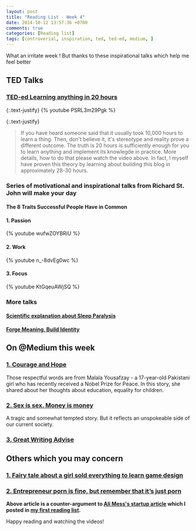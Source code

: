 ```yaml
---
layout: post
title: "Reading List - Week 4"
date: 2014-10-12 13:57:36 +0700
comments: true
categories: [Reading list]
tags: [controverial, inspiration, ted, ted-ed, medium, ]
---
```


What an irritate week !
But thanks to these inspirational talks which help me feel better

## TED Talks

### [TED-ed Learning anything in 20 hours](https://www.youtube.com/watch?v=PSRL3m29Pgk)

{:.text-justify}
{% youtube PSRL3m29Pgk %}

{:.text-justify}
> If you have heard someone said that it usually took 10,000 hours to learn a thing. Then, don't believe it, it's stereotype and reality prove a different outcome. The truth is 20 hours is sufficiently enough for you to learn anything and implement its knowlegde in practice. More details, how to do that please watch the video above. In fact, I myself have proven this theory by learning about building this blog in approximately 28-30 hours.

<!-- more -->

### Series of motivational and inspirational talks from Richard St. John will make your day

#### The 8 Traits Successful People Have in Common

#### 1. Passion

{% youtube wufwZOYBRiU %} 

#### 2. Work

{% youtube n_-8dvEg0wc %} 

#### 3. Focus

{% youtube KtGqeuAWjSQ %} 

### More talks

#### [Scientific explanation about Sleep Paralysis](https://www.youtube.com/watch?v=MHwWPch-1UY)

#### [Forge Meaning, Build Identity](https://www.youtube.com/watch?v=ow7HvV9iEyQ)

## On @Medium this week

### [1. Courage and Hope](https://medium.com/stronger-than/courage-and-hope-a4400e0dcdb1)

Those respectful words are from Malala Yousafzay - a 17-year-old Pakistani girl who has recently received a Nobel Prize for Peace. In this story, she shared about her thoughts about education, equality for children.

### [2. Sex is sex. Money is money](https://medium.com/matter/sex-is-sex-but-money-is-money-e7c10091713f)

A tragic and somewhat tempted story. But it reflects an unspokeable side of our current society.

### [3. Great Writing Advise](https://medium.com/@penguinrandomus/a-to-x-writing-advice-courtesy-of-copy-chief-benjamin-dreyer-c00bd746b99e)

## Others which you may concern

### [1. Fairy tale about a girl sold everything to learn game design](http://venturebeat.com/2014/10/11/pixel-rift-oculus-game/)

### [2. Entrepreneur porn is fine, but remember that it’s just porn](http://www.techinasia.com/entrepreneur-porn-fine-remember-porn/)

**Above article is a counter-argument to [Ali Mess's startup article](https://medium.com/everything-about-startups-and-entrepreneurship/how-quitting-my-corporate-job-for-my-startup-dream-f-cked-my-life-up-3b6b3e29b318) which I posted in [my first reading list](http://chuongdang.com/blog/2014/09/20/reading-list-week-1).**

Happy reading and watching the videos!